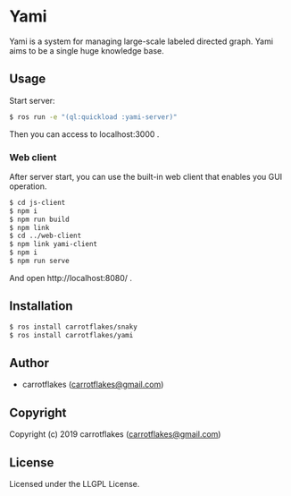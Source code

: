 # Yami

Yami is a system for managing large-scale labeled directed graph.
Yami aims to be a single huge knowledge base.

## Usage

Start server:

``` sh
$ ros run -e "(ql:quickload :yami-server)"
```

Then you can access to localhost:3000 .

### Web client

After server start, you can use the built-in web client that enables you GUI operation.

``` sh
$ cd js-client
$ npm i
$ npm run build
$ npm link
$ cd ../web-client
$ npm link yami-client
$ npm i
$ npm run serve
```

And open http://localhost:8080/ .

## Installation

``` sh
$ ros install carrotflakes/snaky
$ ros install carrotflakes/yami
```

## Author

* carrotflakes (carrotflakes@gmail.com)

## Copyright

Copyright (c) 2019 carrotflakes (carrotflakes@gmail.com)

## License

Licensed under the LLGPL License.
